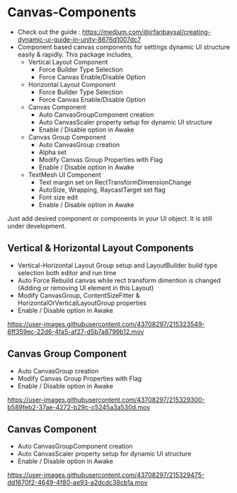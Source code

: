 # Canvas-Components
- Check out the guide : https://medium.com/@irfanbaysal/creating-dynamic-ui-guide-in-unity-8676d1007dc7
- Component based canvas components for settings dynamic UI structure easily & rapidly. This package includes,
    - Vertical Layout Component
        - Force Builder Type Selection
        - Force Canvas Enable/Disable Option
    - Horizontal Layout Component
        - Force Builder Type Selection
        - Force Canvas Enable/Disable Option
    - Canvas Component
        - Auto CanvasGroupComponent creation
        - Auto CanvasScaler property setup for dynamic UI structure
        - Enable / Disable option in Awake
    - Canvas Group Component
        - Auto CanvasGroup creation
        - Alpha set 
        - Modify Canvas Group Properties with Flag
        - Enable / Disable option in Awake
    - TextMesh UI Component
        - Text margin set on RectTransformDimensionChange
        - AutoSize, Wrapping, RaycastTarget set flag 
        - Font size edit 
        - Enable / Disable option in Awake

Just add desired component or components in your UI object.
It is still under development.
 
 ## Vertical & Horizontal Layout Components
 
  - Vertical-Horizontal Layout Group setup and LayoutBuilder build type selection both editor and run time
  - Auto Force Rebuild canvas while rect transform dimention is changed (Adding or removing UI element in this Layout)
  - Modify CanvasGroup, ContentSizeFitter & HorizontalOrVerticalLayoutGroup properties
  - Enable / Disable option in Awake
  
https://user-images.githubusercontent.com/43708297/215323549-6ff359ec-22d6-4fa5-af27-d5b7a8799b12.mov


 ## Canvas Group Component
 
   - Auto CanvasGroup creation
   - Modify Canvas Group Properties with Flag
   - Enable / Disable option in Awake
   
   
https://user-images.githubusercontent.com/43708297/215329300-b589feb2-37ae-4272-b29c-c5245a3a530d.mov

 ## Canvas Component
   - Auto CanvasGroupComponent creation
   - Auto CanvasScaler property setup for dynamic UI structure
   - Enable / Disable option in Awake
 

https://user-images.githubusercontent.com/43708297/215329475-dd1670f2-4649-4f80-ae93-a2dcdc38cb1a.mov


